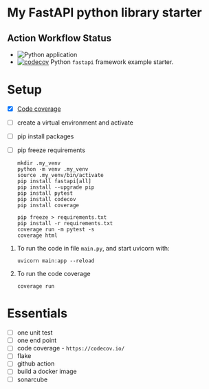 # My FastAPI python library starter

## Action Workflow Status

- ![Python application](https://github.com/jorwalk/my-fastapi/workflows/Python%20application/badge.svg?branch=master)
- [![codecov](https://codecov.io/gh/jorwalk/my-fastapi/branch/master/graph/badge.svg)](https://codecov.io/gh/jorwalk/my-fastapi)
  Python `fastapi` framework example starter.

# Setup

- [x] [Code coverage](https://codecov.io/gh/jorwalk/my-fastapi)
- [ ] create a virtual environment and activate
- [ ] pip install packages
- [ ] pip freeze requirements

  ```shell
  mkdir .my_venv
  python -m venv .my_venv
  source .my_venv/bin/activate
  pip install fastapi[all]
  pip install --upgrade pip
  pip install pytest
  pip install codecov
  pip install coverage

  pip freeze > requirements.txt
  pip install -r requirements.txt
  coverage run -m pytest -s
  coverage html
  ```

1. To run the code in file `main.py`, and start uvicorn with:

   ```
   uvicorn main:app --reload
   ```

1. To run the code coverage
   ```
   coverage run
   ```

# Essentials

- [ ] one unit test
- [ ] one end point
- [ ] code coverage - `https://codecov.io/`
- [ ] flake
- [ ] github action
- [ ] build a docker image
- [ ] sonarcube
